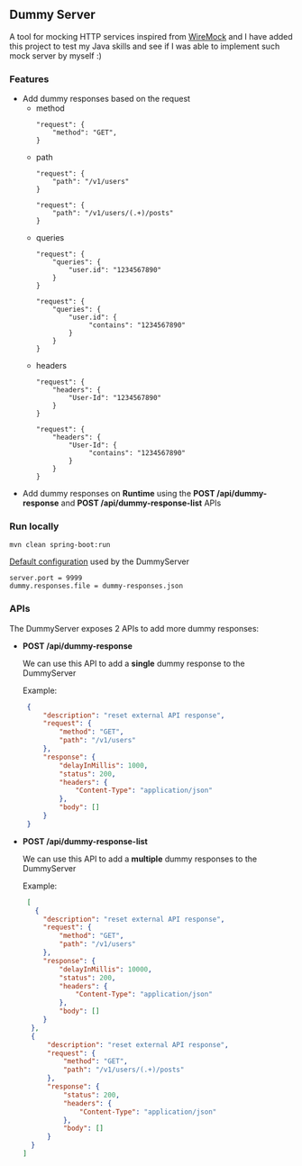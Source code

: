 ## Dummy Server

A tool for mocking HTTP services inspired from [WireMock](https://github.com/tomakehurst/wiremock) 
and I have added this project to test my Java skills and see if I was able to implement such mock server by myself :)

### Features
- Add dummy responses based on the request
  - method
    ```
    "request": {
        "method": "GET",
    }
    ```
  - path
    ```
    "request": {
        "path": "/v1/users"
    }
    ```
    ```
    "request": {
        "path": "/v1/users/(.+)/posts"
    }
    ```
  - queries
    ```
    "request": {
        "queries": {
            "user.id": "1234567890"
        }
    }
    ```
    ```
    "request": {
        "queries": {
            "user.id": {
                 "contains": "1234567890" 
            }
        }
    }
    ```
  - headers
    ```
    "request": {
        "headers": {
            "User-Id": "1234567890"
        }
    }
    ```
    ```
    "request": {
        "headers": {
            "User-Id": {
                 "contains": "1234567890" 
            }
        }
    }
    ```
- Add dummy responses on **Runtime** using the **POST /api/dummy-response** and **POST /api/dummy-response-list** APIs

### Run locally
```shell
mvn clean spring-boot:run
```

[Default configuration](src/main/resources/application.properties) used by the DummyServer
```properties
server.port = 9999
dummy.responses.file = dummy-responses.json
```

### APIs

The DummyServer exposes 2 APIs to add more dummy responses:
- **POST /api/dummy-response**
  
  We can use this API to add a **single** dummy response to the DummyServer
  
  Example: 
  
  ```json
   {
       "description": "reset external API response",
       "request": {
           "method": "GET",
           "path": "/v1/users"
       },
       "response": {
           "delayInMillis": 1000,
           "status": 200,
           "headers": {
               "Content-Type": "application/json"
           },
           "body": []
       }
   }
  ```
  
- **POST /api/dummy-response-list**

  We can use this API to add a **multiple** dummy responses to the DummyServer
  
  Example: 

  ```json
   [
     {
       "description": "reset external API response",
       "request": {
           "method": "GET",
           "path": "/v1/users"
       },
       "response": {
           "delayInMillis": 10000,
           "status": 200,
           "headers": {
               "Content-Type": "application/json"
           },
           "body": []
       }
    },
    {
        "description": "reset external API response",
        "request": {
            "method": "GET",
            "path": "/v1/users/(.+)/posts"
        },
        "response": {
            "status": 200,
            "headers": {
                "Content-Type": "application/json"
            },
            "body": []
        }
    }
  ]
  ```
